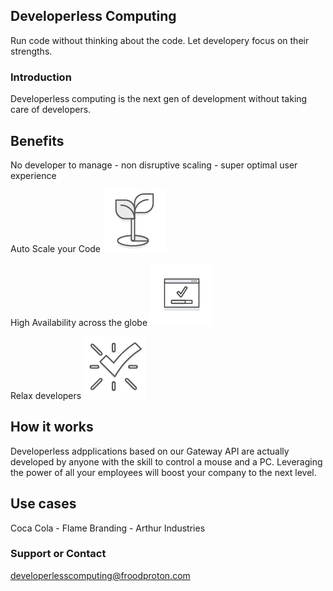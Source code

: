## Developerless Computing

Run code without thinking about the code. Let developery focus on their strengths.

### Introduction
Developerless computing is the next gen of development without taking care of developers. 

## Benefits
No developer to manage - non disruptive scaling - super optimal user experience

Auto Scale your Code ![](/100x100_benefit_green.png)  

High Availability across the globe ![](/100x100_benefit.png)  

Relax developers ![](/100x100_benefit_easy.png)

## How it works
Developerless adpplications based on our Gateway API are actually developed by anyone with the skill to control a mouse and a PC. Leveraging the power of all your employees will boost your company to the next level. 

## Use cases
Coca Cola - Flame Branding - Arthur Industries 

### Support or Contact

developerlesscomputing@froodproton.com

